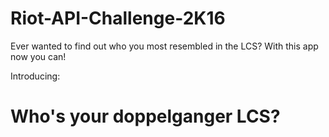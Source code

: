# Riot-API-Challenge-2K16

Ever wanted to find out who you most resembled in the LCS? With this app now you can!

Introducing:

# Who's your doppelganger LCS?
